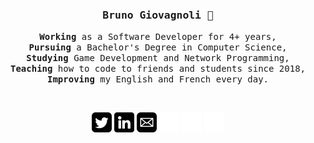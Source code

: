 <div align='center'>

<h3><samp><strong>Bruno Giovagnoli</strong> 👋 </samp></h3>

<p> <samp><strong>Working</strong> as a Software Developer for 4+ years, <br> <strong>Pursuing</strong> a Bachelor's Degree in Computer Science, <br> <strong>Studying</strong> Game Development and Network Programming, <br> <strong>Teaching</strong> how to code to friends and students since 2018, <br> <strong>Improving</strong> my English and French every day.</samp></p>

<br>

[![](img/twitter.png)](https://twitter.com/br1code/#gh-light-mode-only)
[![](img/linkedin.png)](https://www.linkedin.com/in/bruno-giovagnoli/#gh-light-mode-only)
[![](img/mail.png)](mailto:brunogiovagnoli@gmail.com/#gh-light-mode-only)
[![](img/twitter-light.png)](https://twitter.com/br1code/#gh-dark-mode-only)
[![](img/linkedin-light.png)](https://br.linkedin.com/#gh-dark-mode-only)
[![](img/mail-light.png)](mailto:brunogiovagnoli@gmail.com/#gh-dark-mode-only)

</div>